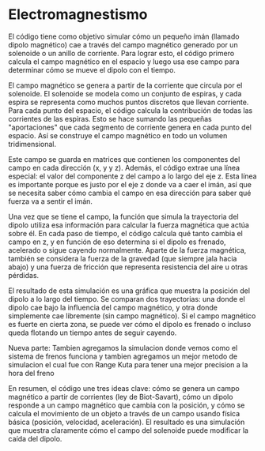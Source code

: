 # Electromagnestismo

El código tiene como objetivo simular cómo un pequeño imán (llamado dipolo magnético) cae a través del campo magnético generado por un solenoide o un anillo de corriente. Para lograr esto, el código primero calcula el campo magnético en el espacio y luego usa ese campo para determinar cómo se mueve el dipolo con el tiempo.

El campo magnético se genera a partir de la corriente que circula por el solenoide. El solenoide se modela como un conjunto de espiras, y cada espira se representa como muchos puntos discretos que llevan corriente. Para cada punto del espacio, el código calcula la contribución de todas las corrientes de las espiras. Esto se hace sumando las pequeñas "aportaciones" que cada segmento de corriente genera en cada punto del espacio. Así se construye el campo magnético en todo un volumen tridimensional.

Este campo se guarda en matrices que contienen los componentes del campo en cada dirección (x, y y z). Además, el código extrae una línea especial: el valor del componente z del campo a lo largo del eje z. Esta línea es importante porque es justo por el eje z donde va a caer el imán, así que se necesita saber cómo cambia el campo en esa dirección para saber qué fuerza va a sentir el imán.

Una vez que se tiene el campo, la función que simula la trayectoria del dipolo utiliza esa información para calcular la fuerza magnética que actúa sobre él. En cada paso de tiempo, el código calcula qué tanto cambia el campo en z, y en función de eso determina si el dipolo es frenado, acelerado o sigue cayendo normalmente. Aparte de la fuerza magnética, también se considera la fuerza de la gravedad (que siempre jala hacia abajo) y una fuerza de fricción que representa resistencia del aire u otras pérdidas.

El resultado de esta simulación es una gráfica que muestra la posición del dipolo a lo largo del tiempo. Se comparan dos trayectorias: una donde el dipolo cae bajo la influencia del campo magnético, y otra donde simplemente cae libremente (sin campo magnético). Si el campo magnético es fuerte en cierta zona, se puede ver cómo el dipolo es frenado o incluso queda flotando un tiempo antes de seguir cayendo.

Nueva parte:
Tambien agregamos la simulacion donde vemos como el sistema de frenos funciona y tambien agregamos un mejor metodo de simulacion el cual fue con Range Kuta para tener una mejor precision a la hora del freno 


En resumen, el código une tres ideas clave: cómo se genera un campo magnético a partir de corrientes (ley de Biot-Savart), cómo un dipolo responde a un campo magnético que cambia con la posición, y cómo se calcula el movimiento de un objeto a través de un campo usando física básica (posición, velocidad, aceleración). El resultado es una simulación que muestra claramente cómo el campo del solenoide puede modificar la caída del dipolo.

